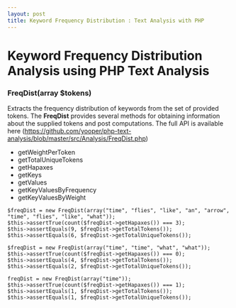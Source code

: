 ```yaml
---
layout: post
title: Keyword Frequency Distribution : Text Analysis with PHP
---
```



# Keyword Frequency Distribution Analysis using PHP Text Analysis

### FreqDist(array $tokens)

Extracts the frequency distribution of keywords from the set of provided tokens. The **FreqDist** 
provides several methods for obtaining information about the supplied tokens and post computations. 
The full API is available here (https://github.com/yooper/php-text-analysis/blob/master/src/Analysis/FreqDist.php)

 * getWeightPerToken
 * getTotalUniqueTokens
 * getHapaxes
 * getKeys
 * getValues
 * getKeyValuesByFrequency
 * getKeyValuesByWeight


```
$freqDist = new FreqDist(array("time", "flies", "like", "an", "arrow", "time", "flies", "like", "what"));
$this->assertTrue(count($freqDist->getHapaxes()) === 3);        
$this->assertEquals(9, $freqDist->getTotalTokens());
$this->assertEquals(6, $freqDist->getTotalUniqueTokens());

$freqDist = new FreqDist(array("time", "time", "what", "what"));
$this->assertTrue(count($freqDist->getHapaxes()) === 0);        
$this->assertEquals(4, $freqDist->getTotalTokens());
$this->assertEquals(2, $freqDist->getTotalUniqueTokens());

freqDist = new FreqDist(array("time"));
$this->assertTrue(count($freqDist->getHapaxes()) === 1);        
$this->assertEquals(1, $freqDist->getTotalTokens());
$this->assertEquals(1, $freqDist->getTotalUniqueTokens());  

```


